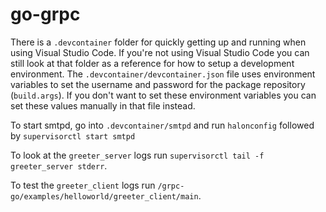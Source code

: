 # go-grpc

There is a `.devcontainer` folder for quickly getting up and running when using Visual Studio Code.
If you're not using Visual Studio Code you can still look at that folder as a reference for how to setup a development environment.
The `.devcontainer/devcontainer.json` file uses environment variables to set the username and password for the package repository (`build.args`). If you don't want to set these environment variables you can set these values manually in that file instead.

To start smtpd, go into `.devcontainer/smtpd` and run `halonconfig` followed by `supervisorctl start smtpd`

To look at the `greeter_server` logs run `supervisorctl tail -f greeter_server stderr`.

To test the `greeter_client`  logs run `/grpc-go/examples/helloworld/greeter_client/main`.